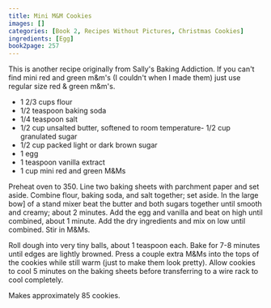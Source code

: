 ```yaml
---
title: Mini M&M Cookies
images: []
categories: [Book 2, Recipes Without Pictures, Christmas Cookies]
ingredients: [Egg]
book2page: 257
---
```


This is another recipe originally from Sally's Baking Addiction. If you can't find mini red and green m&m's (I couldn't when I made them) just use regular size red & green m&m's. 

- 1 2/3 cups flour
- 1/2 teaspoon baking soda
- 1/4 teaspoon salt
- 1/2 cup unsalted butter, softened to room temperature- 1/2 cup granulated sugar
- 1/2 cup packed light or dark brown sugar
- 1 egg
- 1 teaspoon vanilla extract
- 1 cup mini red and green M&Ms

Preheat oven to 350. Line two baking sheets with parchment paper and set aside. Combine flour, baking soda, and salt together; set aside. In the large bow] of a stand mixer beat the butter and both sugars together until smooth and creamy; about 2 minutes. Add the egg and vanilla and beat on high until combined, about 1 minute. Add the dry ingredients and mix on low until combined. Stir in M&Ms. 

Roll dough into very tiny balls, about 1 teaspoon each. Bake for 7-8 minutes until edges are lightly browned. Press a couple extra M&Ms into the tops of the cookies while still warm (just to make them look pretty). Allow cookies to cool 5 minutes on the baking sheets before transferring to a wire rack to cool completely. 

Makes approximately 85 cookies.
